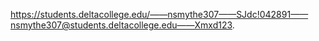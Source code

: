 https://students.deltacollege.edu/——nsmythe307——SJdc!042891——nsmythe307@students.deltacollege.edu——Xmxd123.